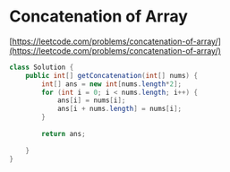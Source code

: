 # Concatenation of Array

[https://leetcode.com/problems/concatenation-of-array/](https://leetcode.com/problems/concatenation-of-array/)

```java
class Solution {
    public int[] getConcatenation(int[] nums) {
        int[] ans = new int[nums.length*2];
        for (int i = 0; i < nums.length; i++) {
            ans[i] = nums[i];
            ans[i + nums.length] = nums[i];
        }
        
        return ans;
        
    }
}
```
